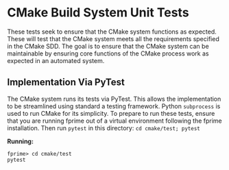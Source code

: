 # CMake Build System Unit Tests

These tests seek to ensure that the CMake system functions as expected. These will test that the
CMake system meets all the requirements specified in the CMake SDD. The goal is to ensure
that the CMake system can be maintainable by ensuring core functions of the CMake process work as
expected in an automated system.

## Implementation Via PyTest

The CMake system runs its tests via PyTest. This allows the implementation to be streamlined using
standard a testing framework. Python `subprocess` is used to run CMake for its simplicity. To prepare to run these tests, ensure that you are running fprime out of a virtual environment following the fprime installation. Then run `pytest` in this directory: `cd cmake/test; pytest`

**Running:**
```
fprime> cd cmake/test
pytest
```
